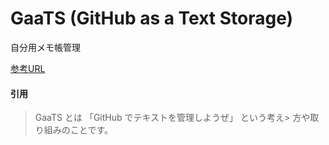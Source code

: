 # GaaTS (GitHub as a Text Storage)
自分用メモ帳管理

[参考URL](https://qiita.com/sta/items/e85dc381774acc9ac3c2)

#### 引用
> GaaTS とは 「GitHub でテキストを管理しようぜ」 という考え> 方や取り組みのことです。
